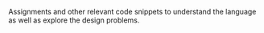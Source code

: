 Assignments and other relevant code snippets to understand the language as well as explore the design problems.
